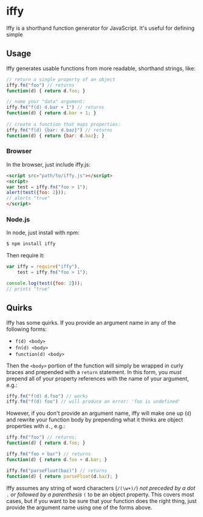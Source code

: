 # iffy
Iffy is a shorthand function generator for JavaScript. It's useful for defining simple

## Usage
Iffy generates usable functions from more readable, shorthand strings, like:

```js
// return a single property of an object
iffy.fn("foo") // returns
function(d) { return d.foo; }

// name your "data" argument:
iffy.fn("f(d) d.bar + 1") // returns
function(d) { return d.bar + 1; }
  
// create a function that maps properties:
iffy.fn("f(d) {bar: d.baz}") // returns
function(d) { return {bar: d.baz}; }
```

### Browser
In the browser, just include iffy.js:

```html
<script src="path/to/iffy.js"></script>
<script>
var test = iffy.fn("foo > 1");
alert(test({foo: 2}));
// alerts "true"
</script>
```

### Node.js
In node, just install with npm:

```sh
$ npm install iffy
```

Then require it:

```js
var iffy = require("iffy"),
    test = iffy.fn("foo > 1");

console.log(test({foo: 2}));
// prints "true"
```

## Quirks
Iffy has some quirks. If you provide an argument name in any of the following forms:

* `f(d) <body>`
* `fn(d) <body>`
* `function(d) <body>`

Then the `<body>` portion of the function will simply be wrapped in curly braces and prepended with a `return` statement. In this form, you *must* prepend all of your property references with the name of your argument, e.g.:

```js
iffy.fn("f(d) d.foo") // works
iffy.fn("f(d) foo") // will produce an error: 'foo is undefined'
```

However, if you don't provide an argument name, iffy will make one up (`d`) and rewrite your function body by prepending what it thinks are object properties with `d.`, e.g.:

```js
iffy.fn("foo") // returns:
function(d) { return d.foo; }

iffy.fn("foo + bar") // returns
function(d) { return d.foo + d.bar; }

iffy.fn("parseFloat(baz)") // returns
function(d) { return parseFloat(d.baz); }
```

Iffy assumes any string of word characters (`/(\w+)/`) *not preceded by a dot* `.` *or followed by a parenthesis* `(` to be an object property. This covers most cases, but if you want to be sure that your function does the right thing, just provide the argument name using one of the forms above.